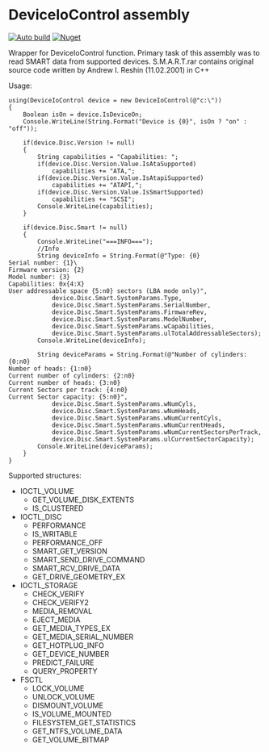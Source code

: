 # DeviceIoControl assembly
[![Auto build](https://github.com/DKorablin/DeviceIoControl/actions/workflows/release.yml/badge.svg)](https://github.com/DKorablin/DeviceIoControl/releases/latest)
[![Nuget](https://img.shields.io/nuget/v/AlphaOmega.DeviceIoControl)](https://www.nuget.org/packages/AlphaOmega.DeviceIoControl)

Wrapper for DeviceIoControl function. Primary task of this assembly was to read SMART data from supported devices.
S.M.A.R.T.rar contains original source code written by Andrew I. Reshin (11.02.2001) in C++

Usage:

    using(DeviceIoControl device = new DeviceIoControl(@"c:\"))
    {
        Boolean isOn = device.IsDeviceOn;
        Console.WriteLine(String.Format("Device is {0}", isOn ? "on" : "off"));

        if(device.Disc.Version != null)
        {
            String capabilities = "Capabilities: ";
            if(device.Disc.Version.Value.IsAtaSupported)
                capabilities += "ATA,";
            if(device.Disc.Version.Value.IsAtapiSupported)
                capabilities += "ATAPI,";
            if(device.Disc.Version.Value.IsSmartSupported)
                capabilities += "SCSI";
            Console.WriteLine(capabilities);
        }

        if(device.Disc.Smart != null)
        {
            Console.WriteLine("===INFO===");
            //Info
            String deviceInfo = String.Format(@"Type: {0}
    Serial number: {1}\
    Firmware version: {2}
    Model number: {3}
    Capabilities: 0x{4:X}
    User addressable space {5:n0} sectors (LBA mode only)",
                device.Disc.Smart.SystemParams.Type,
                device.Disc.Smart.SystemParams.SerialNumber,
                device.Disc.Smart.SystemParams.FirmwareRev,
                device.Disc.Smart.SystemParams.ModelNumber,
                device.Disc.Smart.SystemParams.wCapabilities,
                device.Disc.Smart.SystemParams.ulTotalAddressableSectors);
            Console.WriteLine(deviceInfo);

            String deviceParams = String.Format(@"Number of cylinders: {0:n0}
    Number of heads: {1:n0}
    Current number of cylinders: {2:n0}
    Current number of heads: {3:n0}
    Current Sectors per track: {4:n0}
    Current Sector capacity: {5:n0}",
                device.Disc.Smart.SystemParams.wNumCyls,
                device.Disc.Smart.SystemParams.wNumHeads,
                device.Disc.Smart.SystemParams.wNumCurrentCyls,
                device.Disc.Smart.SystemParams.wNumCurrentHeads,
                device.Disc.Smart.SystemParams.wNumCurrentSectorsPerTrack,
                device.Disc.Smart.SystemParams.ulCurrentSectorCapacity);
            Console.WriteLine(deviceParams);
        }
    }

Supported structures:
- IOCTL_VOLUME
  - GET_VOLUME_DISK_EXTENTS
  - IS_CLUSTERED
- IOCTL_DISC
  - PERFORMANCE
  - IS_WRITABLE
  - PERFORMANCE_OFF
  - SMART_GET_VERSION
  - SMART_SEND_DRIVE_COMMAND
  - SMART_RCV_DRIVE_DATA
  - GET_DRIVE_GEOMETRY_EX
- IOCTL_STORAGE
  - CHECK_VERIFY
  - CHECK_VERIFY2
  - MEDIA_REMOVAL
  - EJECT_MEDIA
  - GET_MEDIA_TYPES_EX
  - GET_MEDIA_SERIAL_NUMBER
  - GET_HOTPLUG_INFO
  - GET_DEVICE_NUMBER
  - PREDICT_FAILURE
  - QUERY_PROPERTY
- FSCTL
  - LOCK_VOLUME
  - UNLOCK_VOLUME
  - DISMOUNT_VOLUME
  - IS_VOLUME_MOUNTED
  - FILESYSTEM_GET_STATISTICS
  - GET_NTFS_VOLUME_DATA
  - GET_VOLUME_BITMAP